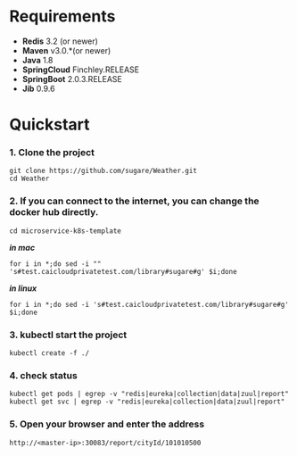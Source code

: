 # Requirements
+ **Redis** 3.2 (or newer)
+ **Maven** v3.0.*(or newer)
+ **Java** 1.8
+ **SpringCloud** Finchley.RELEASE
+ **SpringBoot** 2.0.3.RELEASE
+ **Jib** 0.9.6


# Quickstart
### 1. Clone the project
```
git clone https://github.com/sugare/Weather.git
cd Weather
```

### 2. If you can connect to the internet, you can change the docker hub directly.

```
cd microservice-k8s-template
```
***in mac***

```
for i in *;do sed -i "" 's#test.caicloudprivatetest.com/library#sugare#g' $i;done
```
***in linux***
```
for i in *;do sed -i 's#test.caicloudprivatetest.com/library#sugare#g' $i;done

```

### 3. kubectl start the project
```
kubectl create -f ./
```

### 4. check status
```
kubectl get pods | egrep -v "redis|eureka|collection|data|zuul|report"
kubectl get svc | egrep -v "redis|eureka|collection|data|zuul|report"
```

### 5. Open your browser and enter the address
```
http://<master-ip>:30083/report/cityId/101010500
```